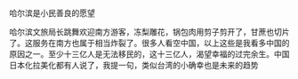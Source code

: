 哈尔滨是小民善良的愿望

哈尔滨文旅局长跳舞欢迎南方游客，冻梨雕花，锅包肉用剪子剪开了，甘蔗也切片了。这服务在南方也属于相当炸裂了。很多人看空中国，以上这些是我看多中国的原因之一。至少十三亿人是无法移民的，这十三亿人，渴望幸福的过完余生。中国日本化拉美化都有人说了，我提一句，类似台湾的小确幸也是未来的趋势
